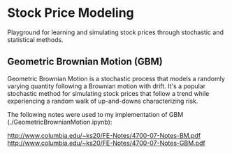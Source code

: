 # Stock Price Modeling

Playground for learning and simulating stock prices through stochastic and statistical methods.

## Geometric Brownian Motion (GBM)

Geometric Brownian Motion is a stochastic process that models a randomly varying quantity following a Brownian motion with drift.
It's a popular stochastic method for simulating stock prices that follow a trend while experiencing a random walk of up-and-downs characterizing risk.

The following notes were used to my implementation of GBM (./GeometricBrownianMotion.ipynb):

http://www.columbia.edu/~ks20/FE-Notes/4700-07-Notes-BM.pdf
http://www.columbia.edu/~ks20/FE-Notes/4700-07-Notes-GBM.pdf

